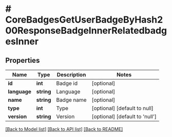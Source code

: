 # # CoreBadgesGetUserBadgeByHash200ResponseBadgeInnerRelatedbadgesInner

## Properties

Name | Type | Description | Notes
------------ | ------------- | ------------- | -------------
**id** | **int** | Badge id | [optional]
**language** | **string** | Language | [optional]
**name** | **string** | Badge name | [optional]
**type** | **int** | Type | [optional] [default to null]
**version** | **string** | Version | [optional] [default to 'null']

[[Back to Model list]](../../README.md#models) [[Back to API list]](../../README.md#endpoints) [[Back to README]](../../README.md)

